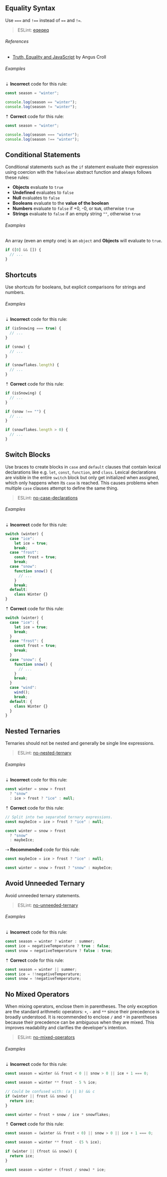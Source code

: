<!--lint disable no-duplicate-headings-->

## Equality Syntax

Use `===` and `!==` instead of `==` and `!=`.

> ESLint: [eqeqeq][eslint/eqeqeq]

###### References

- [Truth, Equality and JavaScript][ref-truth_equality_and_javascript] by Angus Croll

###### Examples

⇣ **Incorrect** code for this rule:

```js
const season = "winter";

console.log(season == "winter");
console.log(season != "winter");
```

⇡ **Correct** code for this rule:

```js
const season = "winter";

console.log(season === "winter");
console.log(season !== "winter");
```

## Conditional Statements

Conditional statements such as the `if` statement evaluate their expression using coercion with the `ToBoolean` abstract function and always follows these rules:

- **Objects** evaluate to `true`
- **Undefined** evaluates to `false`
- **Null** evaluates to `false`
- **Booleans** evaluate to the **value of the boolean**
- **Numbers** evaluate to `false` if +0, -0, or `NaN`, otherwise `true`
- **Strings** evaluate to `false` if an empty string `""`, otherwise `true`

###### Examples

An array (even an empty one) is an `object` and **Objects** will evaluate to `true`.

```js
if ([0] && []) {
  // ...
}
```

## Shortcuts

Use shortcuts for booleans, but explicit comparisons for strings and numbers.

###### Examples

⇣ **Incorrect** code for this rule:

```js
if (isSnowing === true) {
  // ...
}
```

```js
if (snow) {
  // ...
}
```

```js
if (snowflakes.length) {
  // ...
}
```

⇡ **Correct** code for this rule:

```js
if (isSnowing) {
  // ...
}
```

```js
if (snow !== "") {
  // ...
}
```

```js
if (snowflakes.length > 0) {
  // ...
}
```

## Switch Blocks

Use braces to create blocks in `case` and `default` clauses that contain lexical declarations like e.g. `let`, `const`, `function`, and `class`. Lexical declarations are visible in the entire `switch` block but only get initialized when assigned, which only happens when its `case` is reached. This causes problems when multiple `case` clauses attempt to define the same thing.

> ESLint: [no-case-declarations][eslint/no-case-declarations]

###### Examples

⇣ **Incorrect** code for this rule:

```js
switch (winter) {
  case "ice":
    let ice = true;
    break;
  case "frost":
    const frost = true;
    break;
  case "snow":
    function snow() {
      // ...
    }
    break;
  default:
    class Winter {}
}
```

⇡ **Correct** code for this rule:

```js
switch (winter) {
  case "ice": {
    let ice = true;
    break;
  }
  case "frost": {
    const frost = true;
    break;
  }
  case "snow": {
    function snow() {
      // ...
    }
    break;
  }
  case "wind":
    wind();
    break;
  default: {
    class Winter {}
  }
}
```

## Nested Ternaries

Ternaries should not be nested and generally be single line expressions.

> ESLint: [no-nested-ternary][eslint/no-nested-ternary]

###### Examples

⇣ **Incorrect** code for this rule:

<!--lint disable no-missing-blank-lines-->
<!-- prettier-ignore -->
```js
const winter = snow > frost
  ? "snow"
  : ice > frost ? "ice" : null;
```

⇡ **Correct** code for this rule:

<!-- prettier-ignore -->
```js
// Split into two separated ternary expressions.
const maybeIce = ice > frost ? "ice" : null;

const winter = snow > frost
  ? "snow"
  : maybeIce;
```

<!--lint enable no-missing-blank-lines-->

⇢ **Recommended** code for this rule:

```js
const maybeIce = ice > frost ? "ice" : null;

const winter = snow > frost ? "snow" : maybeIce;
```

## Avoid Unneeded Ternary

Avoid unneeded ternary statements.

> ESLint: [no-unneeded-ternary][eslint/no-unneeded-ternary]

###### Examples

⇣ **Incorrect** code for this rule:

```js
const season = winter ? winter : summer;
const ice = negativeTemperature ? true : false;
const snow = negativeTemperature ? false : true;
```

⇡ **Correct** code for this rule:

```js
const season = winter || summer;
const ice = !!negativeTemperature;
const snow = !negativeTemperature;
```

## No Mixed Operators

When mixing operators, enclose them in parentheses. The only exception are the standard arithmetic operators: `+`, `-` and `**` since their precedence is broadly understood. It is recommended to enclose `/` and `*` in parentheses because their precedence can be ambiguous when they are mixed. This improves readability and clarifies the developer's intention.

> ESLint: [no-mixed-operators][eslint/no-mixed-operators]

###### Examples

⇣ **Incorrect** code for this rule:

<!--lint disable no-missing-blank-lines-->
<!-- prettier-ignore -->
```js
const season = winter && frost < 0 || snow > 0 || ice + 1 === 0;
```

<!-- prettier-ignore -->
```js
const season = winter ** frost - 5 % ice;
```

<!-- prettier-ignore -->
```js
// Could be confused with: (a || b) && c
if (winter || frost && snow) {
  return ice;
}
```

<!-- prettier-ignore -->
```js
const winter = frost + snow / ice * snowflakes;
```

<!--lint enable no-missing-blank-lines-->

⇡ **Correct** code for this rule:

```js
const season = (winter && frost < 0) || snow > 0 || ice + 1 === 0;
```

```js
const season = winter ** frost - (5 % ice);
```

```js
if (winter || (frost && snow)) {
  return ice;
}
```

```js
const season = winter + (frost / snow) * ice;
```

[eslint/eqeqeq]: https://eslint.org/docs/rules/eqeqeq
[eslint/no-case-declarations]: https://eslint.org/docs/rules/no-case-declarations
[eslint/no-mixed-operators]: https://eslint.org/docs/rules/no-mixed-operators
[eslint/no-nested-ternary]: https://eslint.org/docs/rules/no-nested-ternary
[eslint/no-unneeded-ternary]: https://eslint.org/docs/rules/no-unneeded-ternary
[ref-truth_equality_and_javascript]: https://javascriptweblog.wordpress.com/2011/02/07/truth-equality-and-javascript/#more-2108
